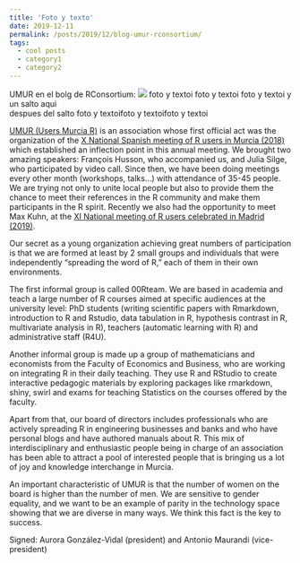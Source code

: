 ```yaml
---
title: 'Foto y texto'
date: 2019-12-11
permalink: /posts/2019/12/blog-umur-rconsortium/
tags:
  - cool posts
  - category1
  - category2
---
```


UMUR en el bolg de RConsortium: [![](https://amaurandi.github.io/files/umur-pic-small.png)](https://www.r-consortium.org/blog/2019/12/11/uniting-local-r-users-in-spain-users-murcia-r-umur) foto y textoi foto y textoi foto y textoi y un salto aqui <br> despues del salto foto y textoifoto y textoifoto y textoi

[UMUR (Users Murcia R)](http://gauss.inf.um.es/umur/) is an association whose first official act was the organization of the [X National Spanish meeting of R users in Murcia (2018)](http://r-es.org/XjuR/) which established an inflection point in this annual meeting. We brought two amazing speakers: François Husson, who accompanied us, and Julia Silge, who participated by video call. Since then, we have been doing meetings every other month (workshops, talks…) with attendance of 35-45 people. We are trying not only to unite local people but also to provide them the chance to meet their references in the R community and make them participants in the R spirit. Recently we also had the opportunity to meet Max Kuhn, at the [XI National meeting of R users celebrated in Madrid (2019)](http://r-es.org/XIjuR/). 

Our secret as a young organization achieving great numbers of participation is that we are formed at least by 2 small groups and individuals that were independently “spreading the word of R,” each of them in their own environments.

The first informal group is called 00Rteam. We are based in academia and teach a large number of R courses aimed at specific audiences at the university level: PhD students (writing scientific papers with Rmarkdown, introduction to R and Rstudio, data tabulation in R, hypothesis contrast in R, multivariate analysis in R), teachers (automatic learning with R) and administrative staff (R4U). 

Another informal group is made up a group of mathematicians and economists from the Faculty of Economics and Business, who are working on integrating R in their daily teaching. They use R and RStudio to create interactive pedagogic materials by exploring packages like rmarkdown, shiny, swirl and exams for teaching Statistics on the courses offered by the faculty.
    
Apart from that, our board of directors includes professionals who are actively spreading R in engineering businesses and banks and who have personal blogs and have authored manuals about R. This mix of interdisciplinary and enthusiastic people being in charge of an association has been able to attract a pool of interested people that is bringing us a lot of joy and knowledge interchange in Murcia. 
    
An important characteristic of UMUR is that the number of women on the board is higher than the number of men. We are sensitive to gender equality, and we want to be an example of parity in the technology space showing that we are diverse in many ways. We think this fact is the key to success. 
    
Signed: Aurora González-Vidal (president) and Antonio Maurandi (vice-president)